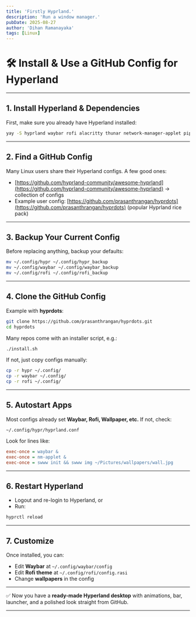```yaml
---
title: 'Firstly Hyprland.'
description: 'Run a window manager.'
pubDate: 2025-08-27
author: 'Dihan Ramanayaka'
tags: [Linux]
---
```


# 🛠️ Install & Use a GitHub Config for Hyperland

---

## 1. Install Hyperland & Dependencies

First, make sure you already have Hyperland installed:

```bash
yay -S hyprland waybar rofi alacritty thunar network-manager-applet pipewire pavucontrol
```

---

## 2. Find a GitHub Config

Many Linux users share their Hyperland configs. A few good ones:

* [https://github.com/hyprland-community/awesome-hyprland](https://github.com/hyprland-community/awesome-hyprland) → collection of configs
* Example user config: [https://github.com/prasanthrangan/hyprdots](https://github.com/prasanthrangan/hyprdots) (popular Hyprland rice pack)

---

## 3. Backup Your Current Config

Before replacing anything, backup your defaults:

```bash
mv ~/.config/hypr ~/.config/hypr_backup
mv ~/.config/waybar ~/.config/waybar_backup
mv ~/.config/rofi ~/.config/rofi_backup
```

---

## 4. Clone the GitHub Config

Example with **hyprdots**:

```bash
git clone https://github.com/prasanthrangan/hyprdots.git
cd hyprdots
```

Many repos come with an installer script, e.g.:

```bash
./install.sh
```

If not, just copy configs manually:

```bash
cp -r hypr ~/.config/
cp -r waybar ~/.config/
cp -r rofi ~/.config/
```

---

## 5. Autostart Apps

Most configs already set **Waybar, Rofi, Wallpaper, etc.**
If not, check:

```
~/.config/hypr/hyprland.conf
```

Look for lines like:

```ini
exec-once = waybar &
exec-once = nm-applet &
exec-once = swww init && swww img ~/Pictures/wallpapers/wall.jpg
```

---

## 6. Restart Hyperland

* Logout and re-login to Hyperland, or
* Run:

```bash
hyprctl reload
```

---

## 7. Customize

Once installed, you can:

* Edit **Waybar** at `~/.config/waybar/config`
* Edit **Rofi theme** at `~/.config/rofi/config.rasi`
* Change **wallpapers** in the config

---

✅ Now you have a **ready-made Hyperland desktop** with animations, bar, launcher, and a polished look straight from GitHub.

---

